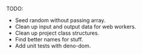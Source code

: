 TODO:

- Seed random without passing array.
- Clean up input and output data for web workers.
- Clean up project class structures.
- Find better names for stuff.
- Add unit tests with deno-dom.
